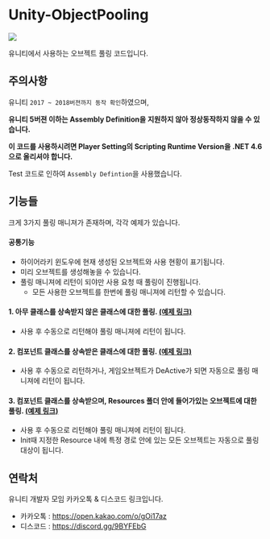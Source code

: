 # Unity-ObjectPooling

![](https://github.com/KorStrix/Unity_ObjectPooling/blob/master/Images_ForGitHub/Preview.gif?raw=true)

유니티에서 사용하는 오브젝트 풀링 코드입니다.

## 주의사항
유니티 `2017 ~ 2018버젼까지 동작 확인`하였으며,

**유니티 5버젼 이하는 Assembly Definition을 지원하지 않아 정상동작하지 않을 수 있습니다.**

**이 코드를 사용하시려면 Player Setting의 Scripting Runtime Version을 .NET 4.6으로 올리셔야 합니다.**

Test 코드로 인하여 ``Assembly Defintion``을 사용했습니다.

## 기능들
크게 3가지 풀링 매니져가 존재하며, 각각 예제가 있습니다.

#### 공통기능
- 하이어라키 윈도우에 현재 생성된 오브젝트와 사용 현황이 표기됩니다.
- 미리 오브젝트를 생성해놓을 수 있습니다.
- 풀링 매니져에 리턴이 되야만 사용 요청 때 풀링이 진행됩니다.
  - 모든 사용한 오브젝트를 한번에 풀링 매니져에 리턴할 수 있습니다.

#### 1. 아무 클래스를 상속받지 않은 클래스에 대한 풀링. [(예제 링크)](https://github.com/KorStrix/Unity_ObjectPooling/tree/master/Assets/Pooling/Example/01.Pooling_NormalClass)
- 사용 후 수동으로 리턴해야 풀링 매니져에 리턴이 됩니다.

#### 2. 컴포넌트 클래스를 상속받은 클래스에 대한 풀링. [(예제 링크)](https://github.com/KorStrix/Unity_ObjectPooling/tree/master/Assets/Pooling/Example/02.Pooling_ComponentClass)
- 사용 후 수동으로 리턴하거나, 게임오브젝트가 DeActive가 되면 자동으로 풀링 매니져에 리턴이 됩니다.

#### 3. 컴포넌트 클래스를 상속받으며, Resources 폴더 안에 들어가있는 오브젝트에 대한 풀링. [(예제 링크)](https://github.com/KorStrix/Unity_ObjectPooling/tree/master/Assets/Pooling/Example/03.Pooling_InResource)
- 사용 후 수동으로 리턴해야 풀링 매니져에 리턴이 됩니다.
- Init때 지정한 Resource 내에 특정 경로 안에 있는 모든 오브젝트는 자동으로 풀링 대상이 됩니다.

## 연락처
유니티 개발자 모임 카카오톡 & 디스코드 링크입니다.

- 카카오톡 : https://open.kakao.com/o/gOi17az
- 디스코드 : https://discord.gg/9BYFEbG
